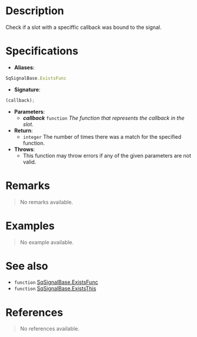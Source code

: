 # Description

Check if a slot with a speciffic callback was bound to the signal.

# Specifications

* **Aliases**:
```js
SqSignalBase.ExistsFunc
```
* **Signature**:
```js
(callback);
```
* **Parameters**:
	* **_callback_** `function` *The function that represents the callback in the slot.*
* **Return**:
	* `integer` The number of times there was a match for the specified function.
* **Throws**:
	* This function may throw errors if any of the given parameters are not valid.

# Remarks

> No remarks available.

# Examples

> No example available.

# See also

* `function` [SqSignalBase.ExistsFunc](Function.SqSignalBase.Exists)
* `function` [SqSignalBase.ExistsThis](Function.SqSignalBase.ExistsThis)

# References

> No references available.
